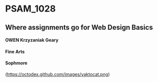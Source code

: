 # PSAM_1028
## Where assignments go for Web Design Basics

#### OWEN Krzyzaniak Geary
#### Fine Arts
#### Sophmore
(https://octodex.github.com/images/yaktocat.png)
